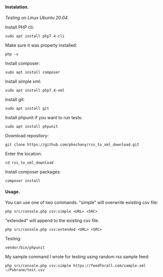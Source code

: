 #### Instalation.

*Testing on Linux Ubuntu 20.04.*

Install PHP cli:

```
sudo apt install php7.4-cli
```

Make sure it was properly installed:

```
php -v
```

Install composer:

```
sudo apt install composer
```

Install simple xml:

```
sudo apt install php7.4-xml
```

Install git:

```
sudo apt install git
```

Install phpunit if you want to run tests:

```
sudo apt install phpunit
```

Download repository:

```
git clone https://github.com/pkochany/rss_to_xml_download.git
```

Enter the location:

```
cd rss_to_xml_download
```

Install composer packages:

```
composer install
```



#### Usage.

You can use one of two commands. "simple" will overwrite existing csv file:

```
php src/console.php csv:simple <URL> <SRC>
```

"extended" will append to the existing csv file.

```
php src/console.php csv:extended <URL> <SRC>
```

Testing:

```
vendor/bin/phpunit
```

My sample command I wrote for testing using random rss sample feed:

```
php src/console.php csv:simple https://feedforall.com/sample.xml ~/Pobrane/test.csv
```

